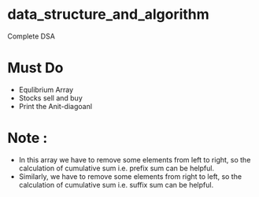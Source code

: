 # data_structure_and_algorithm

Complete DSA

# Must Do

- Equlibrium Array
- Stocks sell and buy
- Print the Anit-diagoanl

# Note :

- In this array we have to remove some elements from left to right, so the calculation of cumulative sum i.e. prefix sum can be helpful.
- Similarly, we have to remove some elements from right to left, so the calculation of cumulative sum i.e. suffix sum can be helpful.
